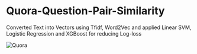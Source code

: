 # Quora-Question-Pair-Similarity
Converted Text into Vectors using Tfidf, Word2Vec and applied Linear SVM, Logistic Regression and XGBoost for reducing Log-loss


![Quora](https://qph.ec.quoracdn.net/main-qimg-7ee38c5f63fe15501a79421c33d839f9)
